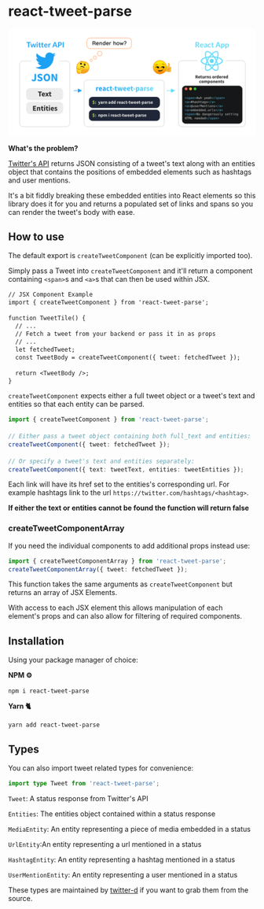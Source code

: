 # react-tweet-parse

![React Tweet Parse](https://github.com/miles-crighton/react-tweet-parse/blob/master/readme-image.png)

**What's the problem?**

[Twitter's API](https://developer.twitter.com/en/docs/twitter-api/v1) returns JSON consisting of a tweet's text along with an entities object that contains the positions of embedded elements such as hashtags and user mentions.

It's a bit fiddly breaking these embedded entities into React elements so this library does it for you and returns a populated set of links and spans so you can render the tweet's body with ease.

## How to use

The default export is `createTweetComponent` (can be explicitly imported too).

Simply pass a Tweet into `createTweetComponent` and it'll return a component containing `<span>`s and `<a>`s that can then be used within JSX.

```tsx
// JSX Component Example
import { createTweetComponent } from 'react-tweet-parse';

function TweetTile() {
  // ...
  // Fetch a tweet from your backend or pass it in as props
  // ...
  let fetchedTweet;
  const TweetBody = createTweetComponent({ tweet: fetchedTweet });

  return <TweetBody />;
}
```

`createTweetComponent` expects either a full tweet object or a tweet's text and entities so that each entity can be parsed.

```ts
import { createTweetComponent } from 'react-tweet-parse';

// Either pass a tweet object containing both full_text and entities:
createTweetComponent({ tweet: fetchedTweet });

// Or specify a tweet's text and entities separately:
createTweetComponent({ text: tweetText, entities: tweetEntities });
```

Each link will have its href set to the entities's corresponding url. For example hashtags link to the url `https://twitter.com/hashtags/<hashtag>`.

**If either the text or entities cannot be found the function will return false**

### createTweetComponentArray

If you need the individual components to add additional props instead use:

```ts
import { createTweetComponentArray } from 'react-tweet-parse';
createTweetComponentArray({ tweet: fetchedTweet });
```

This function takes the same arguments as `createTweetComponent` but returns an array of JSX Elements.

With access to each JSX element this allows manipulation of each element's props and can also allow for filtering of required components.

## Installation

Using your package manager of choice:

**NPM ⚙️**

`npm i react-tweet-parse`

**Yarn 🐈**

`yarn add react-tweet-parse`

## Types

You can also import tweet related types for convenience:

```ts
import type Tweet from 'react-tweet-parse';
```

`Tweet`: A status response from Twitter's API

`Entities`: The entities object contained within a status response

`MediaEntity`: An entity representing a piece of media embedded in a status

`UrlEntity`:An entity representing a url mentioned in a status

`HashtagEntity`: An entity representing a hashtag mentioned in a status

`UserMentionEntity`: An entity representing a user mentioned in a status

These types are maintained by [twitter-d](https://github.com/abraham/twitter-d) if you want to grab them from the source.
